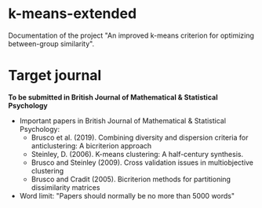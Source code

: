 # k-means-extended

Documentation of the project "An improved k-means criterion for optimizing between-group similarity".

# Target journal 

**To be submitted in British Journal of Mathematical & Statistical Psychology**

- Important papers in British Journal of Mathematical & Statistical Psychology:
  + Brusco et al. (2019). Combining diversity and dispersion criteria 
  for anticlustering: A bicriterion approach
  + Steinley, D. (2006). K-means clustering: A half-century synthesis. 
  + Brusco and Steinley (2009). Cross validation issues in multiobjective clustering
  + Brusco and Cradit (2005). Bicriterion methods for partitioning dissimilarity matrices 
- Word limit: "Papers should normally be no more than 5000 words"
